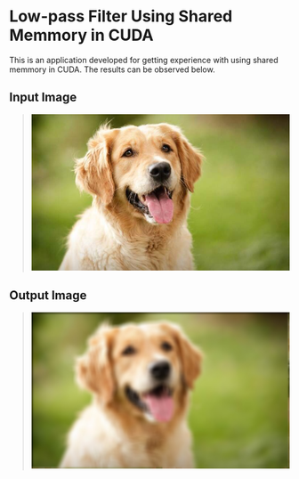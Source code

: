 # Low-pass Filter Using Shared Memmory in CUDA
This is an application developed for getting experience with using shared memmory in CUDA. The results can be observed below.

## Input Image
>![Input Image](FilterCuda/example.jpg)

## Output Image
>![Output Image](FilterCuda/out.jpg)
